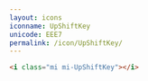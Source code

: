 ```yaml
---
layout: icons
iconname: UpShiftKey
unicode: EEE7
permalink: /icon/UpShiftKey/
---
```


``` html
<i class="mi mi-UpShiftKey"></i>
```
